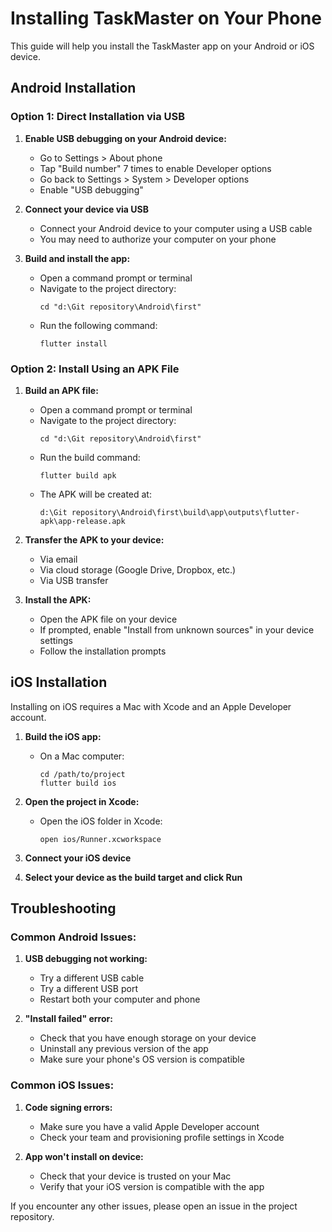 # Installing TaskMaster on Your Phone

This guide will help you install the TaskMaster app on your Android or iOS device.

## Android Installation

### Option 1: Direct Installation via USB

1. **Enable USB debugging on your Android device:**
   - Go to Settings > About phone
   - Tap "Build number" 7 times to enable Developer options
   - Go back to Settings > System > Developer options
   - Enable "USB debugging"

2. **Connect your device via USB**
   - Connect your Android device to your computer using a USB cable
   - You may need to authorize your computer on your phone

3. **Build and install the app:**
   - Open a command prompt or terminal
   - Navigate to the project directory:
     ```
     cd "d:\Git repository\Android\first"
     ```
   - Run the following command:
     ```
     flutter install
     ```

### Option 2: Install Using an APK File

1. **Build an APK file:**
   - Open a command prompt or terminal
   - Navigate to the project directory:
     ```
     cd "d:\Git repository\Android\first"
     ```
   - Run the build command:
     ```
     flutter build apk
     ```
   - The APK will be created at:
     ```
     d:\Git repository\Android\first\build\app\outputs\flutter-apk\app-release.apk
     ```

2. **Transfer the APK to your device:**
   - Via email
   - Via cloud storage (Google Drive, Dropbox, etc.)
   - Via USB transfer

3. **Install the APK:**
   - Open the APK file on your device
   - If prompted, enable "Install from unknown sources" in your device settings
   - Follow the installation prompts

## iOS Installation

Installing on iOS requires a Mac with Xcode and an Apple Developer account.

1. **Build the iOS app:**
   - On a Mac computer:
     ```
     cd /path/to/project
     flutter build ios
     ```

2. **Open the project in Xcode:**
   - Open the iOS folder in Xcode:
     ```
     open ios/Runner.xcworkspace
     ```

3. **Connect your iOS device**

4. **Select your device as the build target and click Run**

## Troubleshooting

### Common Android Issues:

1. **USB debugging not working:**
   - Try a different USB cable
   - Try a different USB port
   - Restart both your computer and phone

2. **"Install failed" error:**
   - Check that you have enough storage on your device
   - Uninstall any previous version of the app
   - Make sure your phone's OS version is compatible

### Common iOS Issues:

1. **Code signing errors:**
   - Make sure you have a valid Apple Developer account
   - Check your team and provisioning profile settings in Xcode

2. **App won't install on device:**
   - Check that your device is trusted on your Mac
   - Verify that your iOS version is compatible with the app

If you encounter any other issues, please open an issue in the project repository.
